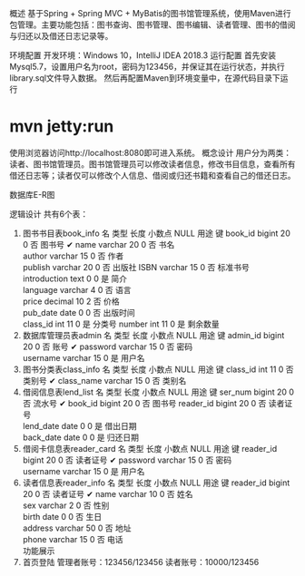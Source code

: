 概述
基于Spring + Spring MVC + MyBatis的图书馆管理系统，使用Maven进行包管理。主要功能包括：图书查询、图书管理、图书编辑、读者管理、图书的借阅与归还以及借还日志记录等。

环境配置
开发环境：Windows 10，IntelliJ IDEA 2018.3
运行配置
首先安装Mysql5.7，设置用户名为root，密码为123456，并保证其在运行状态，并执行library.sql文件导入数据。
然后再配置Maven到环境变量中，在源代码目录下运行
# mvn jetty:run
使用浏览器访问http://localhost:8080即可进入系统。
概念设计
用户分为两类：读者、图书馆管理员。图书馆管理员可以修改读者信息，修改书目信息，查看所有借还日志等；读者仅可以修改个人信息、借阅或归还书籍和查看自己的借还日志。 

数据库E-R图


逻辑设计
共有6个表：

1. 图书书目表book_info
名	类型	长度	小数点	NULL	用途	键
book_id	bigint	20	0	否	图书号	✔
name	varchar	20	0	否	书名	
author	varchar	15	0	否	作者	
publish	varchar	20	0	否	出版社	
ISBN	varchar	15	0	否	标准书号	
introduction	text	0	0	是	简介	
language	varchar	4	0	否	语言	
price	decimal	10	2	否	价格	
pub_date	date	0	0	否	出版时间	
class_id	int	11	0	是	分类号	
number	int	11	0	是	剩余数量	
2. 数据库管理员表admin
名	类型	长度	小数点	NULL	用途	键
admin_id	bigint	20	0	否	账号	✔
password	varchar	15	0	否	密码	
username	varchar	15	0	是	用户名	
3. 图书分类表class_info
名	类型	长度	小数点	NULL	用途	键
class_id	int	11	0	否	类别号	✔
class_name	varchar	15	0	否	类别名	
4. 借阅信息表lend_list
名	类型	长度	小数点	NULL	用途	键
ser_num	bigint	20	0	否	流水号	✔
book_id	bigint	20	0	否	图书号	
reader_id	bigint	20	0	否	读者证号	
lend_date	date	0	0	是	借出日期	
back_date	date	0	0	是	归还日期	
5. 借阅卡信息表reader_card
名	类型	长度	小数点	NULL	用途	键
reader_id	bigint	20	0	否	读者证号	✔
password	varchar	15	0	否	密码	
username	varchar	15	0	是	用户名	
6. 读者信息表reader_info
名	类型	长度	小数点	NULL	用途	键
reader_id	bigint	20	0	否	读者证号	✔
name	varchar	10	0	否	姓名	
sex	varchar	2	0	否	性别	
birth	date	0	0	否	生日	
address	varchar	50	0	否	地址	
phone	varchar	15	0	否	电话	
功能展示
1. 首页登陆
管理者账号：123456/123456 读者账号：10000/123456
